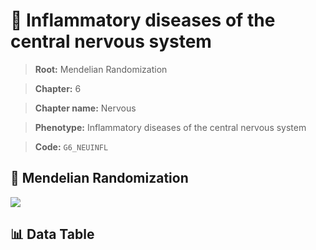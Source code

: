# 🧪 Inflammatory diseases of the central nervous system

> **Root:** Mendelian Randomization

> **Chapter:** 6  

> **Chapter name:** Nervous

> **Phenotype:** Inflammatory diseases of the central nervous system  

> **Code:** `G6_NEUINFL`

## 🧬 Mendelian Randomization  

<img src="/MR/Figures/Forward/G6_NEUINFL.png"/>

## 📊 Data Table

<CsvTableMRF src="/MR_Data/Forward/G6_NEUINFL.csv"/>
